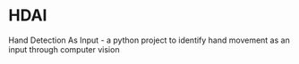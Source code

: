 # HDAI
Hand Detection As Input - a python project to identify hand movement as an input through computer vision 

